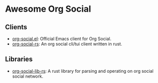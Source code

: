 # Awesome Org Social

## Clients

- [org-social.el](https://github.com/tanrax/org-social.el): Official Emacs client for Org Social.
- [org-social-rs](https://github.com/AdsanTheGreat/org-social-rs): An org social cli/tui client written in rust.

## Libraries

- [org-social-lib-rs](https://github.com/AdsanTheGreat/org-social-lib-rs): A rust library for parsing and operating on org social social network.
